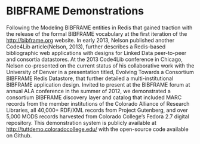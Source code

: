 # BIBFRAME Demonstrations

Following the Modeling BIBFRAME entities in Redis that gained traction with 
the release of the formal BIBFRAME vocabulary at the first iteration of the 
<http://bibframe.org> website. In early 2013, Nelson published another Code4Lib 
article(Nelson, 2013), further describes a Redis-based bibliographic web 
applications with designs for Linked Data peer-to-peer and consortia datastores. 
At the 2013 Code4Lib conference in Chicago, Nelson co-presented on the current 
status of his collaborative work with the University of Denver in a presentation 
titled, Evolving Towards a Consortium BIBFRAME Redis Datastore, that further 
detailed a multi-institutional BIBFRAME application design. Invited to present at 
the BIBFRAME forum at annual ALA conference in the summer of 2012, we demonstrated 
a consortium BIBFRAME discovery layer and catalog that included MARC records from 
the member institutions of the Colorado Alliance of Research Libraries, all 40,000+ 
RDF/XML records from Project Gutenberg, and over 5,000 MODS records harvested from 
Colorado College’s Fedora 2.7 digital repository. This demonstration system is 
publicly available at <http://tuttdemo.coloradocollege.edu/> with the open-source 
code available on Github.
